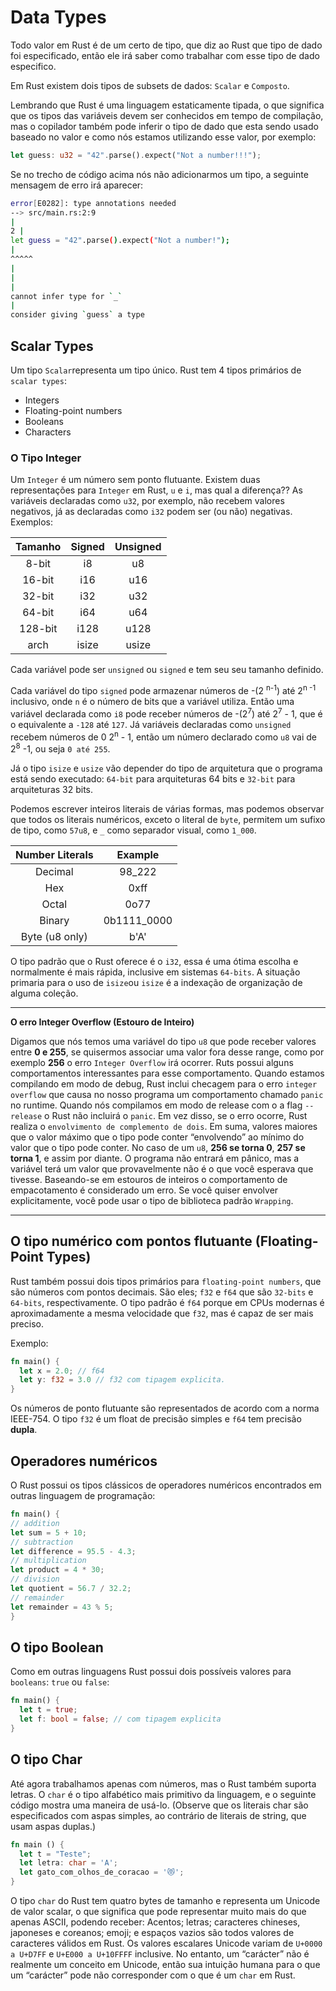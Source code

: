 # Data Types

Todo valor em Rust é de um certo de tipo, que diz ao Rust que tipo de dado foi especificado, então ele irá saber como trabalhar com esse tipo de dado especifico.

Em Rust existem dois tipos de subsets de dados: `Scalar` e `Composto`.

Lembrando que Rust é uma linguagem estaticamente tipada, o que significa que os tipos das variáveis devem ser conhecidos em tempo de compilação, mas o copilador também pode inferir o tipo de dado que esta sendo usado baseado no valor e como nós estamos utilizando esse valor, por exemplo:

```rust
let guess: u32 = "42".parse().expect("Not a number!!!");
```

Se no trecho de código acima nós não adicionarmos um tipo, a seguinte mensagem de erro irá aparecer:

```bash
error[E0282]: type annotations needed
--> src/main.rs:2:9
|
2 |
let guess = "42".parse().expect("Not a number!");
|
^^^^^
|
|
|
cannot infer type for `_`
|
consider giving `guess` a type

```

## Scalar Types

Um tipo `Scalar`representa um tipo único. Rust tem 4 tipos primários de `scalar types`:

- Integers
- Floating-point numbers
- Booleans
- Characters

### O Tipo Integer

Um `Integer` é um número sem ponto flutuante. Existem duas representações para `Integer` em Rust, `u` e `i`, mas qual a diferença??
As variáveis declaradas como `u32`, por exemplo, não recebem valores negativos, já as declaradas como `i32` podem ser (ou não) negativas.
Exemplos:

| Tamanho | Signed | Unsigned |
| :-----: | :----: | :------: |
|  8-bit  |   i8   |    u8    |
| 16-bit  |  i16   |   u16    |
| 32-bit  |  i32   |   u32    |
| 64-bit  |  i64   |   u64    |
| 128-bit |  i128  |   u128   |
|  arch   | isize  |  usize   |

Cada variável pode ser `unsigned` ou `signed` e tem seu seu tamanho definido.

Cada variável do tipo `signed` pode armazenar números de -(2 <sup>n-1</sup>) até 2<sup>n -1</sup> inclusivo, onde `n` é o número de bits que a variável utiliza. Então uma variável declarada como `i8` pode receber números de -(2<sup>7</sup>) até 2<sup>7</sup> - 1, que é o equivalente a `-128` até `127`. Já variáveis declaradas como `unsigned` recebem números de 0 2<sup>n</sup> - 1, então um número declarado como `u8` vai de 2<sup>8</sup> -1, ou seja `0 até 255`.

Já o tipo `isize` e `usize` vão depender do tipo de arquitetura que o programa está sendo executado: `64-bit` para arquiteturas 64 bits e `32-bit` para arquiteturas 32 bits.

Podemos escrever inteiros literais de várias formas, mas podemos observar que todos os literais numéricos, exceto o literal de `byte`, permitem um sufixo de tipo, como `57u8`, e `_` como separador visual, como `1_000`.

| Number Literals |   Example   |
| :-------------: | :---------: |
|     Decimal     |   98_222    |
|       Hex       |    0xff     |
|      Octal      |    0o77     |
|     Binary      | 0b1111_0000 |
| Byte (u8 only)  |    b'A'     |

O tipo padrão que o Rust oferece é o `i32`, essa é uma ótima escolha e normalmente é mais rápida, inclusive em sistemas `64-bits`. A situação primaria para o uso de `isize`ou `isize` é a indexação de organização de alguma coleção.

---

**O erro Integer Overflow (Estouro de Inteiro)**

Digamos que nós temos uma variável do tipo `u8` que pode receber valores entre **0 e 255**, se quisermos associar uma valor fora desse range, como por exemplo **256** o erro `Integer Overflow` irá ocorrer. Ruts possui alguns comportamentos interessantes para esse comportamento. Quando estamos compilando em modo de debug, Rust inclui checagem para o erro `integer overflow` que causa no nosso programa um comportamento chamado `panic` no runtime. Quando nós compilamos em modo de release com o a flag `-- release` o Rust não incluirá o `panic`. Em vez disso, se o erro ocorre, Rust realiza o `envolvimento de complemento de dois`. Em suma, valores maiores que o valor máximo que o tipo pode conter “envolvendo” ao mínimo do valor que o tipo pode conter. No caso de um `u8`, **256 se torna 0**, **257 se torna 1**, e assim por diante. O programa não entrará em pânico, mas a variável terá um valor que provavelmente não é o que você esperava que tivesse. Baseando-se em estouros de inteiros o comportamento de empacotamento é considerado um erro. Se você quiser envolver explicitamente, você pode usar o tipo de biblioteca padrão `Wrapping`.

---

## O tipo numérico com pontos flutuante (Floating-Point Types)

Rust também possui dois tipos primários para `floating-point numbers`, que são números com pontos decimais. São eles; `f32` e `f64` que são `32-bits` e `64-bits`, respectivamente. O tipo padrão é `f64` porque em CPUs modernas é aproximadamente a mesma velocidade que `f32`, mas é capaz
de ser mais preciso.

Exemplo:

```rust
fn main() {
  let x = 2.0; // f64
  let y: f32 = 3.0 // f32 com tipagem explicita.
}
```

Os números de ponto flutuante são representados de acordo com a norma IEEE-754. O tipo `f32` é um float de precisão simples e `f64` tem precisão **dupla**.

## Operadores numéricos

O Rust possui os tipos clássicos de operadores numéricos encontrados em outras linguagem de programação:

```rust
fn main() {
// addition
let sum = 5 + 10;
// subtraction
let difference = 95.5 - 4.3;
// multiplication
let product = 4 * 30;
// division
let quotient = 56.7 / 32.2;
// remainder
let remainder = 43 % 5;
}
```

## O tipo Boolean

Como em outras linguagens Rust possui dois possíveis valores para `booleans`: `true` ou `false`:

```rust
fn main() {
  let t = true;
  let f: bool = false; // com tipagem explicita
}
```

## O tipo Char

Até agora trabalhamos apenas com números, mas o Rust também suporta letras. O `char` é o tipo alfabético mais primitivo da linguagem, e o seguinte código mostra uma maneira de usá-lo. (Observe que os literais char são especificados com aspas simples, ao contrário de literais de string, que usam aspas duplas.)

```rust
fn main () {
  let t = "Teste";
  let letra: char = 'A';
  let gato_com_olhos_de_coracao = '😻';
}
```

O tipo `char` do Rust tem quatro bytes de tamanho e representa um Unicode de valor scalar, o que significa que pode representar muito mais do que apenas ASCII, podendo receber: Acentos; letras; caracteres chineses, japoneses e coreanos; emoji; e espaços vazios são todos valores de caracteres válidos em Rust. Os valores escalares Unicode variam de `U+0000 a U+D7FF` e `U+E000 a U+10FFFF` inclusive. No entanto, um “carácter” não é realmente um conceito em Unicode, então sua intuição humana para o que um “carácter” pode não corresponder com o que é um `char` em Rust.

